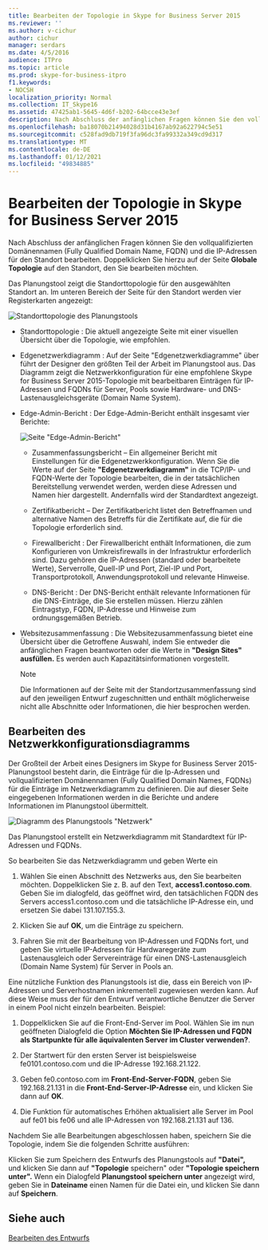 ```yaml
---
title: Bearbeiten der Topologie in Skype for Business Server 2015
ms.reviewer: ''
ms.author: v-cichur
author: cichur
manager: serdars
ms.date: 4/5/2016
audience: ITPro
ms.topic: article
ms.prod: skype-for-business-itpro
f1.keywords:
- NOCSH
localization_priority: Normal
ms.collection: IT_Skype16
ms.assetid: 47425ab1-5645-4d6f-b202-64bcce43e3ef
description: Nach Abschluss der anfänglichen Fragen können Sie den vollqualifizierten Domänennamen (Fully Qualified Domain Name, FQDN) und die IP-Adressen für den Standort bearbeiten. Doppelklicken Sie hierzu auf der Seite Globale Topologie auf den Standort, den Sie bearbeiten möchten.
ms.openlocfilehash: ba18070b21494028d31b4167ab92a622794c5e51
ms.sourcegitcommit: c528fad9db719f3fa96dc3fa99332a349cd9d317
ms.translationtype: MT
ms.contentlocale: de-DE
ms.lasthandoff: 01/12/2021
ms.locfileid: "49834885"
---
```

# <a name="edit-the-topology-in-skype-for-business-server-2015"></a>Bearbeiten der Topologie in Skype for Business Server 2015

Nach Abschluss der anfänglichen Fragen können Sie den vollqualifizierten Domänennamen (Fully Qualified Domain Name, FQDN) und die IP-Adressen für den Standort bearbeiten. Doppelklicken Sie hierzu auf der Seite **Globale Topologie** auf den Standort, den Sie bearbeiten möchten.

Das Planungstool zeigt die Standorttopologie für den ausgewählten Standort an. Im unteren Bereich der Seite für den Standort werden vier Registerkarten angezeigt:

![Standorttopologie des Planungstools](../../media/Planning_Tool_Site_Topology.png)

- Standorttopologie : Die aktuell angezeigte Seite mit einer visuellen Übersicht über die Topologie, wie empfohlen.

- Edgenetzwerkdiagramm : Auf der Seite "Edgenetzwerkdiagramme" über führt der Designer den größten Teil der Arbeit im Planungstool aus. Das Diagramm zeigt die Netzwerkkonfiguration für eine empfohlene Skype for Business Server 2015-Topologie mit bearbeitbaren Einträgen für IP-Adressen und FQDNs für Server, Pools sowie Hardware- und DNS-Lastenausgleichsgeräte (Domain Name System).

- Edge-Admin-Bericht : Der Edge-Admin-Bericht enthält insgesamt vier Berichte:

     ![Seite "Edge-Admin-Bericht"](../../media/Planning_Tool_Summary_Report.png)

  - Zusammenfassungsbericht – Ein allgemeiner Bericht mit Einstellungen für die Edgenetzwerkkonfiguration. Wenn Sie die Werte auf der Seite **"Edgenetzwerkdiagramm"** in die TCP/IP- und FQDN-Werte der Topologie bearbeiten, die in der tatsächlichen Bereitstellung verwendet werden, werden diese Adressen und Namen hier dargestellt. Andernfalls wird der Standardtext angezeigt.

  - Zertifikatbericht – Der Zertifikatbericht listet den Betreffnamen und alternative Namen des Betreffs für die Zertifikate auf, die für die Topologie erforderlich sind.

  - Firewallbericht : Der Firewallbericht enthält Informationen, die zum Konfigurieren von Umkreisfirewalls in der Infrastruktur erforderlich sind. Dazu gehören die IP-Adressen (standard oder bearbeitete Werte), Serverrolle, Quell-IP und Port, Ziel-IP und Port, Transportprotokoll, Anwendungsprotokoll und relevante Hinweise.

  - DNS-Bericht : Der DNS-Bericht enthält relevante Informationen für die DNS-Einträge, die Sie erstellen müssen. Hierzu zählen Eintragstyp, FQDN, IP-Adresse und Hinweise zum ordnungsgemäßen Betrieb.

- Websitezusammenfassung : Die Websitezusammenfassung bietet eine Übersicht über die Getroffene Auswahl, indem Sie entweder die anfänglichen Fragen beantworten oder die Werte in **"Design Sites" ausfüllen.** Es werden auch Kapazitätsinformationen vorgestellt.

    > [!NOTE]
    > Die Informationen auf der Seite mit der Standortzusammenfassung sind auf den jeweiligen Entwurf zugeschnitten und enthält möglicherweise nicht alle Abschnitte oder Informationen, die hier besprochen werden.

## <a name="edit-the-network-configuration-diagram"></a>Bearbeiten des Netzwerkkonfigurationsdiagramms
<a name="Edit_Network_diagram"> </a>

Der Großteil der Arbeit eines Designers im Skype for Business Server 2015-Planungstool besteht darin, die Einträge für die Ip-Adressen und vollqualifizierten Domänennamen (Fully Qualified Domain Names, FQDNs) für die Einträge im Netzwerkdiagramm zu definieren. Die auf dieser Seite eingegebenen Informationen werden in die Berichte und andere Informationen im Planungstool übermittelt.

![Diagramm des Planungstools "Netzwerk"](../../media/Planning_Tool_Network_Diagram.png)

Das Planungstool erstellt ein Netzwerkdiagramm mit Standardtext für IP-Adressen und FQDNs.

So bearbeiten Sie das Netzwerkdiagramm und geben Werte ein

1. Wählen Sie einen Abschnitt des Netzwerks aus, den Sie bearbeiten möchten. Doppelklicken Sie z. B. auf den Text, **access1.contoso.com**. Geben Sie im dialogfeld, das geöffnet wird, den tatsächlichen FQDN des Servers access1.contoso.com und die tatsächliche IP-Adresse ein, und ersetzen Sie dabei 131.107.155.3.

2. Klicken Sie auf **OK**, um die Einträge zu speichern.

3. Fahren Sie mit der Bearbeitung von IP-Adressen und FQDNs fort, und geben Sie virtuelle IP-Adressen für Hardwaregeräte zum Lastenausgleich oder Servereinträge für einen DNS-Lastenausgleich (Domain Name System) für Server in Pools an.

Eine nützliche Funktion des Planungstools ist die, dass ein Bereich von IP-Adressen und Serverhostnamen inkrementell zugewiesen werden kann. Auf diese Weise muss der für den Entwurf verantwortliche Benutzer die Server in einem Pool nicht einzeln bearbeiten. Beispiel:

1. Doppelklicken Sie auf die Front-End-Server im Pool. Wählen Sie im nun geöffneten Dialogfeld die Option **Möchten Sie IP-Adressen und FQDN als Startpunkte für alle äquivalenten Server im Cluster verwenden?**.

2. Der Startwert für den ersten Server ist beispielsweise fe0101.contoso.com und die IP-Adresse 192.168.21.122.

3. Geben fe0.contoso.com im **Front-End-Server-FQDN**, geben Sie 192.168.21.131 in die **Front-End-Server-IP-Adresse** ein, und klicken Sie dann auf **OK**.

4. Die Funktion für automatisches Erhöhen aktualisiert alle Server im Pool auf fe01 bis fe06 und alle IP-Adressen von 192.168.21.131 auf 136.

Nachdem Sie alle Bearbeitungen abgeschlossen haben, speichern Sie die Topologie, indem Sie die folgenden Schritte ausführen:

Klicken Sie zum Speichern des Entwurfs des Planungstools auf **"Datei",** und klicken Sie dann auf **"Topologie** speichern" oder **"Topologie speichern unter".** Wenn ein Dialogfeld **Planungstool speichern unter** angezeigt wird, geben Sie in **Dateiname** einen Namen für die Datei ein, und klicken Sie dann auf **Speichern**.

## <a name="see-also"></a>Siehe auch
<a name="Edit_Network_diagram"> </a>

[Bearbeiten des Entwurfs](https://technet.microsoft.com/library/08f639ba-0e5f-4ae7-9191-c3d96c25b169.aspx)
